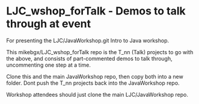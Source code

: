 # LJC_wshop_forTalk - Demos to talk through at event

For presenting the LJC/JavaWorkshop.git Intro to Java workshop.

This mikebgx/LJC_wshop_forTalk repo is the T_nn (Talk) projects to go with the above, and consists of part-commented demos to talk through, uncommenting one step at a time.

Clone this and the main JavaWorkshop repo, then copy both into a new folder. Dont push the T_nn projects back into the JavaWorkshop repo.

Workshop attendees should just clone the main LJC/JavaWorkshop repo.
